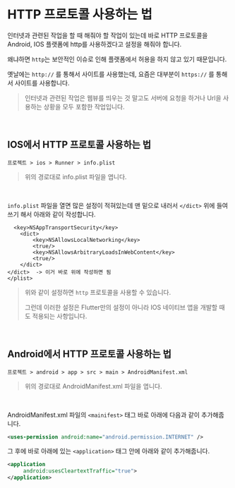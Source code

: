 # HTTP 프로토콜 사용하는 법

인터넷과 관련된 작업을 할 때 해줘야 할 작업이 있는데 바로 HTTP 프로토콜을 Android, IOS 플랫폼에 http를 사용하겠다고 설정을 해줘야 합니다.

왜냐하면 `http`는 보안적인 이슈로 인해 플랫폼에서 허용을 하지 않고 있기 때문입니다.

옛날에는 `http://` 를 통해서 사이트를 사용했는데, 요즘은 대부분이 `https://` 를 통해서 사이트를 사용합니다.

> 인터넷과 관련된 작업은 웹뷰를 띄우는 것 말고도 서버에 요청을 하거나 Url을 사용하는 상황을 모두 포함한 작업입니다.

<br />

## IOS에서 HTTP 프로토콜 사용하는 법

```
프로젝트 > ios > Runner > info.plist
```

> 위의 경로대로 info.plist 파일을 엽니다.

<br />

`info.plist` 파일을 열면 많은 설정이 적혀있는데 맨 밑으로 내러서 `</dict>` 위에 들여쓰기 해서 아래와 같이 작성합니다.

```
  <key>NSAppTransportSecurity</key>
	<dict>
	    <key>NSAllowsLocalNetworking</key>
	    <true/>
	    <key>NSAllowsArbitraryLoadsInWebContent</key>
	    <true/>
	</dict>
</dict>  -> 이거 바로 위에 작성하면 됨
</plist>
```

> 위와 같이 설정하면 `http` 프로토콜을 사용할 수 있습니다.
>
> 그런데 이러한 설정은 Flutter만의 설정이 아니라 IOS 네이티브 앱을 개발할 때도 적용되는 사항입니다.

<br />

## Android에서 HTTP 프로토콜 사용하는 법

```
프로젝트 > android > app > src > main > AndroidManifest.xml
```

> 위의 경로대로 AndroidManifest.xml 파일을 엽니다.

<br />

AndroidManifest.xml 파일의 `<mainifest>` 태그 바로 아래에 다음과 같이 추가해줍니다.

``` xml
<uses-permission android:name="android.permission.INTERNET" />
```

그 후에 바로 아래에 있는 `<application>` 태그 안에 아래와 같이 추가해줍니다.

``` xml
<application
     android:usesCleartextTraffic="true">
</application>
```